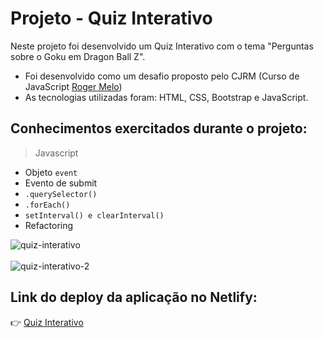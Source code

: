 # Projeto - Quiz Interativo

Neste projeto foi desenvolvido um Quiz Interativo com o tema "Perguntas sobre o Goku em Dragon Ball Z".

* Foi desenvolvido como um desafio proposto pelo CJRM (Curso de JavaScript [Roger Melo](https://github.com/roger-melo-treinamentos/curso-de-js-roger-melo))
* As tecnologias utilizadas foram: HTML, CSS, Bootstrap e JavaScript.

## Conhecimentos exercitados durante o projeto:

> Javascript

 - Objeto `event`
 - Evento de submit
 - `.querySelector()`
 - `.forEach()`
 - `setInterval() e clearInterval()`
 - Refactoring

![quiz-interativo](https://user-images.githubusercontent.com/86022935/152545769-4a510557-a8c0-422f-a453-f9ca97272848.jpg)
<br /><br />
![quiz-interativo-2](https://user-images.githubusercontent.com/86022935/152545774-aed12962-1e54-461d-81c9-2128141e4242.jpg)

## Link do deploy da aplicação no Netlify:

:point_right: [Quiz Interativo](https://quiz-goku-dragon-ball-z.netlify.app/)
